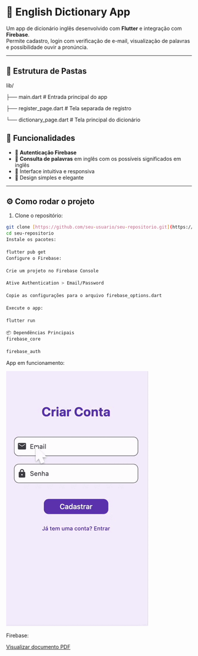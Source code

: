# 📘 English Dictionary App

Um app de dicionário inglês desenvolvido com **Flutter** e integração com **Firebase**.  
Permite cadastro, login com verificação de e-mail, visualização de palavras e possibilidade ouvir a pronúncia. 

---

## 🧱 Estrutura de Pastas

lib/ 

├── main.dart # Entrada principal do app 

├── register_page.dart # Tela separada de registro

└── dictionary_page.dart # Tela principal do dicionário

## 🚀 Funcionalidades

- 🔐 **Autenticação Firebase**
- 📖 **Consulta de palavras** em inglês com os possíveis significados em inglês 
- 🧠 Interface intuitiva e responsiva
- 🎨 Design simples e elegante
---

## ⚙️ Como rodar o projeto

1. Clone o repositório:

```bash
git clone [https://github.com/seu-usuario/seu-repositorio.git](https://github.com/Aghelena/dictionary)
cd seu-repositorio
Instale os pacotes:

flutter pub get
Configure o Firebase:

Crie um projeto no Firebase Console

Ative Authentication > Email/Password

Copie as configurações para o arquivo firebase_options.dart

Execute o app:

flutter run

📦 Dependências Principais
firebase_core

firebase_auth

```


App em funcionamento:

![Descrição do GIF](dicionario.gif)

Firebase:

[Visualizar documento PDF](dicionario-app.pdf)

